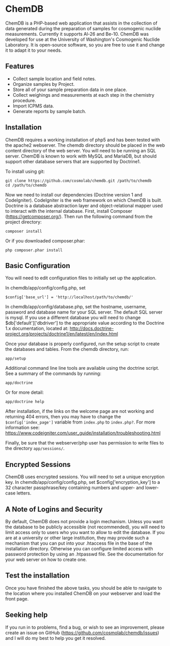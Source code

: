 ChemDB
======

ChemDB is a PHP-based web application that assists in the collection of data
generated during the preparation of samples for cosmogenic nuclide measurements.
Currently it supports Al-26 and Be-10. ChemDB was developed for use at the
University of Washington's Cosmogenic Nuclide Laboratory. It is open-source
software, so you are free to use it and change it to adapt it to your needs.

Features
--------

- Collect sample location and field notes.
- Organize samples by Project.
- Store all of your sample preparation data in one place.
- Collect weighings and measurements at each step in the chemistry procedure.
- Import ICPMS data.
- Generate reports by sample batch.

Installation
------------

ChemDB requires a working installation of php5 and has been tested with the
apache2 webserver. The chemdb directory should be placed in the web content
directory of the web server. You will need to be running an SQL server.
ChemDB is known to work with MySQL and MariaDB, but should support other
database servers that are supported by Doctrine1.

To install using git:

    git clone https://github.com/cosmolab/chemdb.git /path/to/chemdb
    cd /path/to/chemdb

Now we need to install our dependencies (Doctrine version 1 and CodeIgniter).
CodeIgniter is the web framework on which ChemDB is built. Doctrine is a
database abstraction layer and object-relational mapper used to interact
with the internal database. First, install Composer (https://getcomposer.org/).
Then run the following command from the project directory:

    composer install

Or if you downloaded composer.phar:

    php composer.phar install

Basic Configuration
-------------------

You will need to edit configuration files to initially set up the application.

In chemdb/app/config/config.php, set

    $config['base_url'] = 'http://localhost/path/to/chemdb/'

In chemdb/app/config/database.php, set the hostname, username, password and 
database name for your SQL server. The default SQL server is mysql. If you use
a different database you will need to change $db['default']['dbdriver'] to the
appropriate value according to the Doctrine 1.x documentation, located at:
http://docs.doctrine-project.org/projects/doctrine1/en/latest/en/index.html

Once your database is properly configured, run the setup script to create the
databases and tables. From the chemdb directory, run:

    app/setup

Additional command line line tools are available using the doctrine script. See
a summary of the commands by running:

    app/doctrine

Or for more detail:

    app/doctrine help

After installation, if the links on the welcome page are not working and
returning 404 errors, then you may have to change the `$config['index_page']`
variable from ```index.php``` to ```index.php?```. For more information see:
https://www.codeigniter.com/user_guide/installation/troubleshooting.html

Finally, be sure that the webserver/php user has permission to write files to
the directory `app/sessions/`.

Encrypted Sessions
------------------

ChemDB uses encrypted sessions. You will need to set a unique encryption key.
In chemdb/app/config/config.php, set $config['encryption_key'] to a 32
character passphrase/key containing numbers and upper- and lower-case letters.

A Note of Logins and Security
-----------------------------

By default, ChemDB does not provide a login mechanism. Unless you want the
database to be publicly accessible (not recommended), you will need to
limit access only to users who you want to allow to edit the database.
If you are at a university or other large institution,
they may provide such a mechanism that you can put into your .htaccess
file in the base of the installation directory.
Otherwise you can configure limited access with
password protection by using an .htpasswd file.
See the documentation for your web server on how to create one.

Test the installation
---------------------

Once you have finished the above tasks, you should be able to navigate to the
location where you installed ChemDB on your webserver and load the front page.

Seeking help
------------

If you run in to problems, find a bug, or wish to see an improvement,
please create an issue on GitHub (https://github.com/cosmolab/chemdb/issues)
and I will do my best to help you get it resolved.
